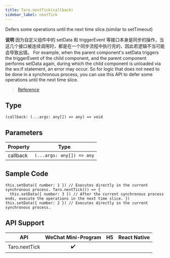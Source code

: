 ```yaml
---
title: Taro.nextTick(callback)
sidebar_label: nextTick
---
```


Defers some operations until the next time slice.(similar to setTimeout)

**说明** 因为自定义组件中的 setData 和 triggerEvent 等接口本身是同步的操作，当这几个接口被连续调用时，都是在一个同步流程中执行完的，因此若逻辑不当可能会导致出错。 For example, when the parent component's setData triggers the triggerEvent of the child component, and the parent component performs setData again, during which the child component is unloaded via the wx:if statement, an error may occur. So for logic that does not need to be done in a synchronous process, you can use this API to defer some operations until the next time slice.

> [Reference](https://developers.weixin.qq.com/miniprogram/dev/api/ui/custom-component/wx.nextTick.html)

## Type

```tsx
(callback: (...args: any[]) => any) => void
```

## Parameters

<table>
  <thead>
    <tr>
      <th>Property</th>
      <th>Type</th>
    </tr>
  </thead>
  <tbody>
    <tr>
      <td>callback</td>
      <td><code>(...args: any[]) =&gt; any</code></td>
    </tr>
  </tbody>
</table>

## Sample Code

```tsx
this.setData({ number: 1 }) // Executes directly in the current synchronous process. Taro.nextTick(() => {
  this.setData({ number: 3 }) // After the current synchronous process ends, execute the operations in the next time slice. })
this.setData({ number: 2 }) // Executes directly in the current synchronous process.
```

## API Support

|      API      | WeChat Mini-Program | H5 | React Native |
|:-------------:|:-------------------:|:--:|:------------:|
| Taro.nextTick |         ✔️          |    |              |
